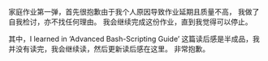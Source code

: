 家庭作业第一弹，首先很抱歉由于我个人原因导致作业延期且质量不高，
我做了自我检讨，亦不找任何理由。
我会继续完成这份作业，直到我觉得可以停止。

其中，I learned in ‘Advanced Bash-Scripting Guide’ 这篇读后感是半成品，我并没有读完，我会继续读，然后更新读后感在这里。
非常抱歉。

